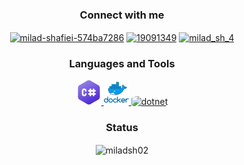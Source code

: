
<h3 align="center">Connect with me</h3>
<p align="center">
<a href="https://linkedin.com/in/milad-shafiei-574ba7286" target="blank"><img align="center" src="https://raw.githubusercontent.com/rahuldkjain/github-profile-readme-generator/master/src/images/icons/Social/linked-in-alt.svg" alt="milad-shafiei-574ba7286" height="30" width="40" /></a>
<a href="https://stackoverflow.com/uskers/19091349" target="blank"><img align="center" src="https://raw.githubusercontent.com/rahuldkjain/github-profile-readme-generator/master/src/images/icons/Social/stack-overflow.svg" alt="19091349" height="30" width="40" /></a>
<a href="https://instagram.com/milad_sh_4" target="blank"><img align="center" src="https://raw.githubusercontent.com/rahuldkjain/github-profile-readme-generator/master/src/images/icons/Social/instagram.svg" alt="milad_sh_4" height="30" width="40" /></a>
</p>

<h3 align="center">Languages and Tools</h3>
<p align="center"> 
 <a href="https://www.w3schools.com/cs/" target="_blank" rel="noreferrer"> <img src="https://raw.githubusercontent.com/github/explore/31ea1181d4a76262931a39ca68e0203774a69b60/topics/csharp/csharp.png?size=48" alt="csharp" width="40" height="40"/> </a> <a href="https://www.docker.com/" target="_blank" rel="noreferrer"> <img src="https://raw.githubusercontent.com/github/explore/80688e429a7d4ef2fca1e82350fe8e3517d3494d/topics/docker/docker.png?size=48" alt="docker" width="40" height="40"/> </a>
<a href="https://dotnet.microsoft.com/" target="_blank" rel="noreferrer">
  <img src="https://avatars.githubusercontent.com/u/9141961?s=48&v=4" alt="dotnet" width="40" height="40" style="border: 0px solid #000; border-radius: 20%;" />
</a>

 </p>


<h3 align="center">Status</h3>
<center>
<p><img align="center" src="https://github-readme-stats.vercel.app/api/top-langs?username=miladsh02&show_icons=true&locale=en&layout=compact" alt="miladsh02" /></p>
</center>

